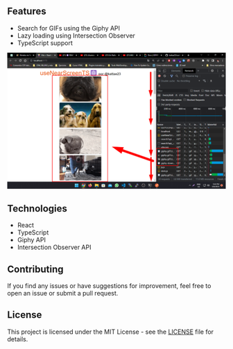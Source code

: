 ## Features

- Search for GIFs using the Giphy API
- Lazy loading using Intersection Observer
- TypeScript support

![alt text](/images/example.png)

## Technologies

- React
- TypeScript
- Giphy API
- Intersection Observer API

## Contributing

If you find any issues or have suggestions for improvement, feel free to open an issue or submit a pull request.

## License

This project is licensed under the MIT License - see the [LICENSE](LICENSE) file for details.
